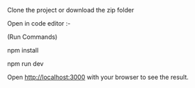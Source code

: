 Clone the project or download the zip folder

Open in code editor :-

(Run Commands)

npm install

npm run dev

Open [http://localhost:3000](http://localhost:3000) with your browser to see the result.
